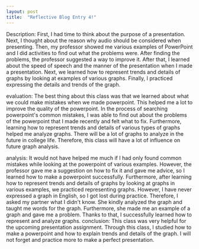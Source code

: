 ```yaml
---
layout: post
title:  "Reflective Blog Entry 4!"
---
```

Description: First, I had time to think about the purpose of a presentation. Next, I thought about the reason why audio should be considered when presenting. Then, my professor showed me various examples of PowerPoint and I did activities to find out what the problems were. After finding the problems, the professor suggested a way to improve it. After that, I learned about the speed of speech and the manner of the presentation when I made a presentation. Next, we learned how to represent trends and details of graphs by looking at examples of various graphs. Finally, I practiced expressing the details and trends of the graph.

evaluation:
The best thing about this class was that we learned about what we could make mistakes when we made powerpoint. This helped me a lot to improve the quality of the powerpoint. In the process of searching powerpoint's common mistakes, I was able to find out about the problems of the powerpoint that I made recently and felt what to fix. Furthermore, learning how to represent trends and details of various types of graphs helped me analyze graphs. There will be a lot of graphs to analyze in the future in college life. Therefore, this class will have a lot of influence on future graph analysis.

analysis:
It would not have helped me much if I had only found common mistakes while looking at the powerpoint of various examples. However, the professor gave me a suggestion on how to fix it and gave me advice, so I learned how to make a powerpoint successfully. Furthermore, after learning how to represent trends and details of graphs by looking at graphs in various examples, we practiced representing graphs. However, I have never expressed a graph in English, so I got lost during practice. Therefore, I asked my partner what I didn't know. She kindly analyzed the graph and taught me words for the graph. Furthermore, she made me an example of a graph and gave me a problem. Thanks to that, I successfully learned how to represent and analyze graphs.
conclusion:
This class was very helpful for the upcoming presentation assignment. Through this class, I studied how to make a powerpoint and how to explain trends and details of the graph. I will not forget and practice more to make a perfect presentation.
